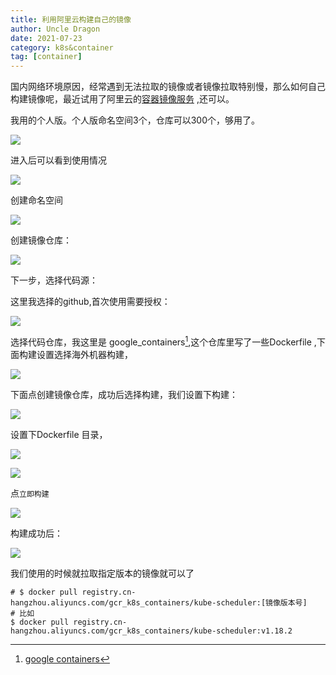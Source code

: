 ```yaml
---
title: 利用阿里云构建自己的镜像
author: Uncle Dragon
date: 2021-07-23
category: k8s&container
tag: [container]
---
```


国内网络环境原因，经常遇到无法拉取的镜像或者镜像拉取特别慢，那么如何自己构建镜像呢，最近试用了阿里云的[容器镜像服务](https://cr.console.aliyun.com/cn-hangzhou/instances) ,还可以。

我用的个人版。个人版命名空间3个，仓库可以300个，够用了。



 ![](https://cdn.jsdelivr.net/gh/vinloong/imgchr@latest/notes/img/202201191050069.png)



进入后可以看到使用情况

 ![](https://cdn.jsdelivr.net/gh/vinloong/imgchr@latest/notes/img/202201191050197.png)



创建命名空间



 ![](https://cdn.jsdelivr.net/gh/vinloong/imgchr@latest/notes/img/202201191050373.png)

创建镜像仓库：



 ![](https://cdn.jsdelivr.net/gh/vinloong/imgchr@latest/notes/img/202201191050881.png)



下一步，选择代码源：

这里我选择的github,首次使用需要授权：



 ![](https://cdn.jsdelivr.net/gh/vinloong/imgchr@latest/notes/img/202201191051542.png)



选择代码仓库，我这里是 google_containers[^1],这个仓库里写了一些Dockerfile ,下面构建设置选择海外机器构建，

 ![](https://cdn.jsdelivr.net/gh/vinloong/imgchr@latest/notes/img/202201191051064.png)

下面点创建镜像仓库，成功后选择构建，我们设置下构建：

 ![](https://cdn.jsdelivr.net/gh/vinloong/imgchr@latest/notes/img/202201191052643.png)



设置下Dockerfile 目录，

 ![](https://cdn.jsdelivr.net/gh/vinloong/imgchr@latest/notes/img/202201191052725.png)



 ![](https://cdn.jsdelivr.net/gh/vinloong/imgchr@latest/notes/img/202201191052805.png)



点`立即构建`

 ![](https://cdn.jsdelivr.net/gh/vinloong/imgchr@latest/notes/img/202201191052487.png)

构建成功后：

 ![](https://cdn.jsdelivr.net/gh/vinloong/imgchr@latest/notes/img/202201191053170.png)



我们使用的时候就拉取指定版本的镜像就可以了



```shell
# $ docker pull registry.cn-hangzhou.aliyuncs.com/gcr_k8s_containers/kube-scheduler:[镜像版本号]
# 比如
$ docker pull registry.cn-hangzhou.aliyuncs.com/gcr_k8s_containers/kube-scheduler:v1.18.2
```




[^1]: [google containers](https://github.com/uncle-dragon/google_containers)